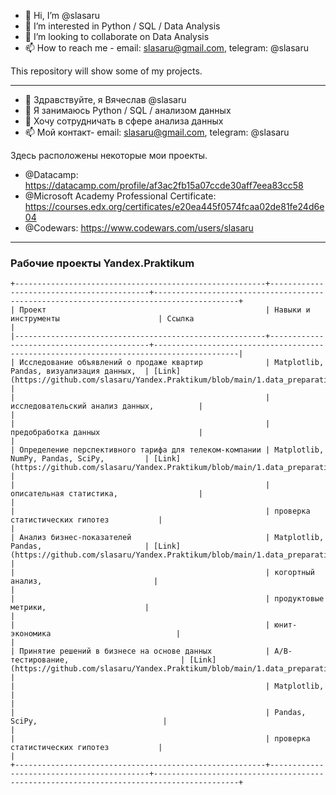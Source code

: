 - 👋 Hi, I’m @slasaru
- 👀 I’m interested in Python / SQL / Data Analysis
- 💞️ I’m looking to collaborate on Data Analysis
- 📫 How to reach me - email: slasaru@gmail.com, telegram: @slasaru 

This repository will show some of my projects.

------------------

- 👋 Здравствуйте, я Вячеслав @slasaru
- 👀 Я занимаюсь Python / SQL / анализом данных
- 💞️ Хочу сотрудничать в сфере анализа данных
- 📫 Мой контакт- email: slasaru@gmail.com, telegram: @slasaru

Здесь расположены некоторые мои проекты.

- @Datacamp: https://datacamp.com/profile/af3ac2fb15a07ccde30aff7eea83cc58
- @Microsoft Academy Professional Certificate: https://courses.edx.org/certificates/e20ea445f0574fcaa02de81fe24d6e04
- @Codewars: https://www.codewars.com/users/slasaru

------------------

### Рабочие проекты Yandex.Praktikum

```
+--------------------------------------------------------+-------------------------------------------+-----------------------------------------------------------------------------------------+
| Проект                                                 | Навыки и инструменты                      | Ссылка                                                                                  |
|--------------------------------------------------------+-------------------------------------------+-----------------------------------------------------------------------------------------|
| Исследование объявлений о продаже квартир              | Matplotlib, Pandas, визуализация данных,  | [Link](https://github.com/slasaru/Yandex.Praktikum/blob/main/1.data_preparation.ipynb)  |
|                                                        | исследовательский анализ данных,          |                                                                                         |
|                                                        | предобработка данных                      |                                                                                         |
| Определение перспективного тарифа для телеком-компании | Matplotlib, NumPy, Pandas, SciPy,         | [Link](https://github.com/slasaru/Yandex.Praktikum/blob/main/1.data_preparation.ipynb)  |
|                                                        | описательная статистика,                  |                                                                                         |
|                                                        | проверка статистических гипотез           |                                                                                         |
| Анализ бизнес-показателей                              | Matplotlib, Pandas,                       | [Link](https://github.com/slasaru/Yandex.Praktikum/blob/main/1.data_preparation.ipynb)  |
|                                                        | когортный анализ,                         |                                                                                         |
|                                                        | продуктовые метрики,                      |                                                                                         |
|                                                        | юнит-экономика                            |                                                                                         |
| Принятие решений в бизнесе на основе данных            | A/B-тестирование,                         | [Link](https://github.com/slasaru/Yandex.Praktikum/blob/main/1.data_preparation.ipynb)] |
|                                                        | Matplotlib,                               |                                                                                         |
|                                                        | Pandas, SciPy,                            |                                                                                         |
|                                                        | проверка статистических гипотез           |                                                                                         |
+--------------------------------------------------------+-------------------------------------------+-----------------------------------------------------------------------------------------+
```

